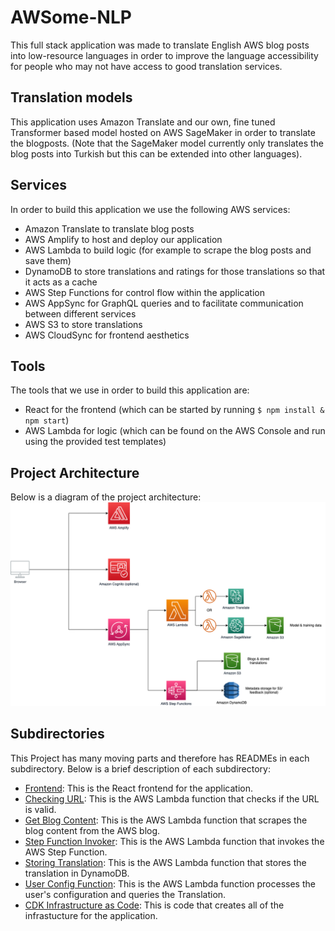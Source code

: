 # AWSome-NLP

This full stack application was made to translate English AWS blog posts into low-resource languages in order to improve the language accessibility for people who may not have access to good translation services.

## Translation models

This application uses Amazon Translate and our own, fine tuned Transformer based model hosted on AWS SageMaker in order to translate the blogposts. (Note that the SageMaker model currently only translates the blog posts into Turkish but this can be extended into other languages).

## Services

In order to build this application we use the following AWS services:

- Amazon Translate to translate blog posts
- AWS Amplify to host and deploy our application
- AWS Lambda to build logic (for example to scrape the blog posts and save them)
- DynamoDB to store translations and ratings for those translations so that it acts as a cache
- AWS Step Functions for control flow within the application
- AWS AppSync for GraphQL queries and to facilitate communication between different services
- AWS S3 to store translations
- AWS CloudSync for frontend aesthetics

## Tools

The tools that we use in order to build this application are:

- React for the frontend (which can be started by running ```$ npm install & npm start```)
- AWS Lambda for logic (which can be found on the AWS Console and run using the provided test templates)

## Project Architecture
Below is a diagram of the project architecture:
![Project Architecture](ProjectArchitecture.png)

## Subdirectories

This Project has many moving parts and therefore has READMEs in each subdirectory.
Below is a brief description of each subdirectory:

- [Frontend](src/README.md): This is the React frontend for the application.
- [Checking URL](amplify/backend/function/checkingUrl): This is the AWS Lambda function that checks if the URL is valid.
- [Get Blog Content](amplify/backend/function/getBlogContent): This is the AWS Lambda function that scrapes the blog content from the AWS blog.
- [Step Function Invoker](amplify/backend/function/stepFunctionInvoker): This is the AWS Lambda function that invokes the AWS Step Function.
- [Storing Translation](amplify/backend/function/storingTranslation): This is the AWS Lambda function that stores the translation in DynamoDB.
- [User Config Function](amplify/backend/function/UserConfigFunction): This is the AWS Lambda function processes the user's configuration and queries the Translation.
- [CDK Infrastructure as Code](cdk-init-ts/): This is code that creates all of the infrastucture for the application.
 